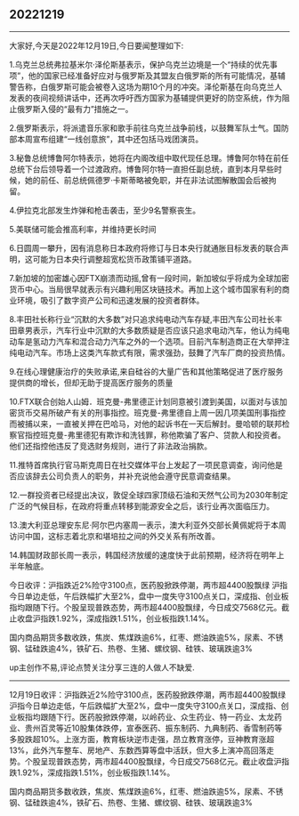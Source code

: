 ## 20221219


---

大家好,今天是2022年12月19日,今日要闻整理如下:

1.乌克兰总统弗拉基米尔·泽伦斯基表示，保护乌克兰边境是一个“持续的优先事项”，他的国家已经准备好应对与俄罗斯及其盟友白俄罗斯的所有可能情况，基辅警告称，白俄罗斯可能会被卷入这场为期10个月的冲突。泽伦斯基在向乌克兰人发表的夜间视频讲话中，还再次呼吁西方国家为基辅提供更好的防空系统，作为阻止俄罗斯入侵的“最有力”措施之一。

2.俄罗斯表示，将派遣音乐家和歌手前往乌克兰战争前线，以鼓舞军队士气。国防部本周宣布组建“一线创意旅”，其中还包括马戏团演员。

3.秘鲁总统博鲁阿尔特表示，她将在内阁改组中取代现任总理。博鲁阿尔特在前任总统下台后领导着一个过渡政府。博鲁阿尔特一直担任副总统，直到本月早些时候，她的前任、前总统佩德罗·卡斯蒂略被免职，并在非法试图解散国会后被拘留。

4.伊拉克北部发生炸弹和枪击袭击，至少9名警察丧生。

5.美联储可能会推高利率，并维持更长时间

6.日圆周一攀升，因有消息称日本政府将修订与日本央行就通胀目标发表的联合声明，这可能为日本央行调整超宽松货币政策铺平道路。

7.新加坡的加密雄心因FTX崩溃而动摇,曾有一段时间，新加坡似乎将成为全球加密货币中心。当局很早就表示有兴趣利用区块链技术。再加上这个城市国家有利的商业环境，吸引了数字资产公司和迅速发展的投资者群体。

8.丰田社长称行业“沉默的大多数”对只追求纯电动汽车存疑,丰田汽车公司社长丰田章男表示，汽车行业中沉默的大多数质疑是否应该只追求电动汽车，他认为纯电动车是氢动力汽车和混合动力汽车之外的一个选项。目前汽车制造商正在大举押注纯电动汽车。市场上这类汽车款式有限，需求强劲，鼓舞了汽车厂商的投资热情。

9.在线心理健康治疗的失败承诺,来自硅谷的大量广告和其他策略促进了医疗服务提供商的增长，但却无助于提高医疗服务的质量

10.FTX联合创始人山姆．班克曼-弗里德正计划同意被引渡到美国，以面对与该加密货币交易所破产有关的刑事指控。班克曼-弗里德自上周一因几项美国刑事指控而被捕以来，一直被关押在巴哈马，对他的起诉书在一天后解封。曼哈顿的联邦检察官指控班克曼-弗里德犯有欺诈和洗钱罪，称他欺骗了客户、贷款人和投资者。他们还指控他违反了竞选财务规则，进行了非法政治捐款。

11.推特首席执行官马斯克周日在社交媒体平台上发起了一项民意调查，询问他是否应该辞去公司负责人的职务，并补充说他会遵守民意调查结果。

12.一群投资者已经提出决议，敦促全球四家顶级石油和天然气公司为2030年制定广泛的气候目标，在政府将重点转移到能源安全之后，该行业再次面临压力。

13.澳大利亚总理安东尼·阿尔巴内塞周一表示，澳大利亚外交部长黄佩妮将于本周访问中国，这标志着北京和堪培拉之间的外交关系有所改善。

14.韩国财政部长周一表示，韩国经济放缓的速度快于此前预期，经济将在明年上半年触底。

今日收评：沪指跌近2%险守3100点，医药股掀跌停潮，两市超4400股飘绿 沪指今日单边走低，午后跌幅扩大至2%，盘中一度失守3100点关口，深成指、创业板指均跟随下行。个股呈现普跌态势，两市超4400股飘绿，今日成交7568亿元。截止收盘沪指跌1.92%，深成指跌1.51%，创业板指跌1.14%。

国内商品期货多数收跌，焦炭、焦煤跌逾6%，红枣、燃油跌逾5%，尿素、不锈钢、锰硅跌逾4%，铁矿石、热卷、生猪、螺纹钢、硅铁、玻璃跌逾3%



up主创作不易,评论点赞关注分享三连的人做人不缺爱.


---


12月19日收评：沪指跌近2%险守3100点，医药股掀跌停潮，两市超4400股飘绿 沪指今日单边走低，午后跌幅扩大至2%，盘中一度失守3100点关口，深成指、创业板指均跟随下行。医药股掀跌停潮，以岭药业、众生药业、特一药业、太龙药业、贵州百灵等近10股集体跌停，宣泰医药、振东制药、九典制药、香雪制药等多股跌超10%。上涨方面，教育板块逆市走强，昂立教育涨停，豆神教育涨超13%，此外汽车整车、房地产、东数西算等盘中活跃，但大多上演冲高回落走势。个股呈现普跌态势，两市超4400股飘绿，今日成交7568亿元。截止收盘沪指跌1.92%，深成指跌1.51%，创业板指跌1.14%。

国内商品期货多数收跌，焦炭、焦煤跌逾6%，红枣、燃油跌逾5%，尿素、不锈钢、锰硅跌逾4%，铁矿石、热卷、生猪、螺纹钢、硅铁、玻璃跌逾3%





